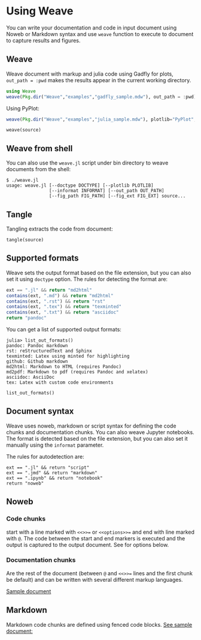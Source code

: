 # Using Weave

You can write your documentation and code in input document using Noweb or Markdown syntax and use `weave` function to execute to document to capture results and figures.

## Weave

Weave document with markup and julia code using Gadfly for plots,
`out_path = :pwd` makes the results appear in the current working directory.

```julia
using Weave
weave(Pkg.dir("Weave","examples","gadfly_sample.mdw"), out_path = :pwd)
```

Using PyPlot:

```julia
weave(Pkg.dir("Weave","examples","julia_sample.mdw"), plotlib="PyPlot", out_path = :pwd)
```

```@docs
weave(source)
```

## Weave from shell

You can also use the `weave.jl` script under bin directory to weave documents
from the shell:

```
$ ./weave.jl
usage: weave.jl [--doctype DOCTYPE] [--plotlib PLOTLIB]
                [--informat INFORMAT] [--out_path OUT_PATH]
                [--fig_path FIG_PATH] [--fig_ext FIG_EXT] source...
```

## Tangle

Tangling extracts the code from document:

```@docs
tangle(source)
```

## Supported formats

Weave sets the output format based on the file extension, but you can also set
it using `doctype` option. The rules for detecting the format are:

```julia
ext == ".jl" && return "md2html"
contains(ext, ".md") && return "md2html"
contains(ext, ".rst") && return "rst"
contains(ext, ".tex") && return "texminted"
contains(ext, ".txt") && return "asciidoc"
return "pandoc"
```


You can get a list of supported output formats:

```
julia> list_out_formats()
pandoc: Pandoc markdown
rst: reStructuredText and Sphinx
texminted: Latex using minted for highlighting
github: Github markdown
md2html: Markdown to HTML (requires Pandoc)
md2pdf: Markdown to pdf (requires Pandoc and xelatex)
asciidoc: AsciiDoc
tex: Latex with custom code environments
```

```@docs
list_out_formats()
```

## Document syntax

Weave uses noweb, markdown or script syntax for defining the code chunks and
documentation chunks. You can also weave Jupyter notebooks. The format is detected based on the file extension, but you can also set it manually using the `informat` parameter.

The rules for autodetection are:

```
ext == ".jl" && return "script"
ext == ".jmd" && return "markdown"
ext == ".ipynb" && return "notebook"
return "noweb"
```

## Noweb

### Code chunks
start with a line marked with `<<>>=` or `<<options>>=` and end with line marked with `@`. The code between the start and end markers is executed and the output is captured to the output document. See for options below.

### Documentation chunks

Are the rest of the document (between `@` and `<<>>=` lines and the first chunk be default) and can be written with several different markup languages.

[Sample document]( https://github.com/mpastell/Weave.jl/blob/master/examples/julia_sample.mdw)

## Markdown

Markdown code chunks are defined using fenced code blocks. [See sample document:](https://github.com/mpastell/Weave.jl/blob/master/examples/gadfly_md_sample.jmd)
